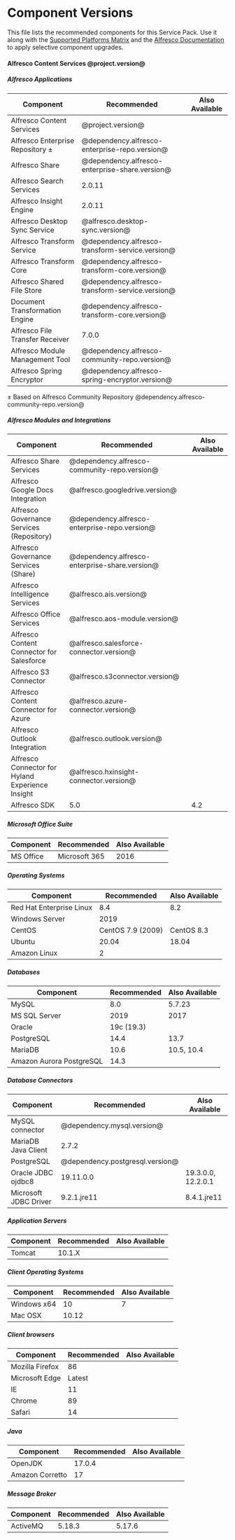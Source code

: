 # Component Versions

This file lists the recommended components for this Service Pack. Use it along with the [Supported Platforms Matrix](http://docs.alfresco.com/7.0/concepts/supported-platforms-ACS.html) and the [Alfresco Documentation](https://docs.alfresco.com/7.0/concepts/ch-upgrade.html) to apply selective component upgrades.

#### Alfresco Content Services @project.version@

##### Alfresco Applications
| Component | Recommended | Also Available |
|---|---|---|
| Alfresco Content Services | @project.version@ |
| Alfresco Enterprise Repository ± | @dependency.alfresco-enterprise-repo.version@ |
| Alfresco Share | @dependency.alfresco-enterprise-share.version@ |
| Alfresco Search Services | 2.0.11 |
| Alfresco Insight Engine | 2.0.11 |
| Alfresco Desktop Sync Service | @alfresco.desktop-sync.version@ |
| Alfresco Transform Service | @dependency.alfresco-transform-service.version@ |
| Alfresco Transform Core | @dependency.alfresco-transform-core.version@ |
| Alfresco Shared File Store | @dependency.alfresco-transform-service.version@ |
| Document Transformation Engine | @dependency.alfresco-transform-core.version@ |
| Alfresco File Transfer Receiver | 7.0.0 |
| Alfresco Module Management Tool | @dependency.alfresco-community-repo.version@ |
| Alfresco Spring Encryptor | @dependency.alfresco-spring-encryptor.version@ |
± Based on Alfresco Community Repository @dependency.alfresco-community-repo.version@

##### Alfresco Modules and Integrations
| Component                                        | Recommended                                    | Also Available |
|--------------------------------------------------|------------------------------------------------|----------------|
| Alfresco Share Services                          | @dependency.alfresco-community-repo.version@   |
| Alfresco Google Docs Integration                 | @alfresco.googledrive.version@                 |
| Alfresco Governance Services (Repository)        | @dependency.alfresco-enterprise-repo.version@  |
| Alfresco Governance Services (Share)             | @dependency.alfresco-enterprise-share.version@ |
| Alfresco Intelligence Services                   | @alfresco.ais.version@                         |
| Alfresco Office Services                         | @alfresco.aos-module.version@                  |
| Alfresco Content Connector for Salesforce        | @alfresco.salesforce-connector.version@        |
| Alfresco S3 Connector                            | @alfresco.s3connector.version@                 |
| Alfresco Content Connector for Azure             | @alfresco.azure-connector.version@             |
| Alfresco Outlook Integration                     | @alfresco.outlook.version@                     |
| Alfresco Connector for Hyland Experience Insight | @alfresco.hxinsight-connector.version@         |
| Alfresco SDK                                     | 5.0                                            | 4.2            |

##### Microsoft Office Suite
| Component | Recommended | Also Available |
|---|---|---|
| MS Office | Microsoft 365 | 2016 |

##### Operating Systems
| Component | Recommended | Also Available |
|---|---|---|
| Red Hat Enterprise Linux | 8.4 | 8.2 |
| Windows Server | 2019 |
| CentOS | CentOS 7.9 (2009) | CentOS 8.3 |
| Ubuntu | 20.04 | 18.04 |
| Amazon Linux | 2 | |

##### Databases
| Component | Recommended | Also Available |
|---|---|---|
| MySQL | 8.0 | 5.7.23 |
| MS SQL Server | 2019 | 2017 |
| Oracle | 19c (19.3)  | |
| PostgreSQL | 14.4 | 13.7 |
| MariaDB | 10.6 | 10.5, 10.4 |
| Amazon Aurora PostgreSQL | 14.3 |

##### Database Connectors
| Component | Recommended | Also Available |
|---|---|---|
| MySQL connector | @dependency.mysql.version@ |
| MariaDB Java Client | 2.7.2 |
| PostgreSQL | @dependency.postgresql.version@ |
| Oracle JDBC ojdbc8 | 19.11.0.0 | 19.3.0.0, 12.2.0.1 |
| Microsoft JDBC Driver | 9.2.1.jre11 | 8.4.1.jre11 |

##### Application Servers
| Component | Recommended | Also Available |
|---|---|---|
| Tomcat | 10.1.X |

##### Client Operating Systems
| Component | Recommended | Also Available |
|---|---|---|
| Windows x64 | 10 | 7 |
| Mac OSX | 10.12 |

##### Client browsers
| Component | Recommended | Also Available |
|---|---|---|
| Mozilla Firefox | 86 |
| Microsoft Edge | Latest |
| IE | 11 |
| Chrome | 89 |
| Safari | 14 |

##### Java
| Component | Recommended | Also Available |
|---|---|---|
| OpenJDK | 17.0.4 |  |
| Amazon Corretto | 17 |  |

##### Message Broker
| Component | Recommended | Also Available |
|---|---|---|
| ActiveMQ | 5.18.3 | 5.17.6 |
